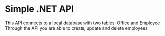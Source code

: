 # Simple .NET API
This API connects to a local database with two tables: Office and Employee
Through the API you are able to create, update and delete employees

